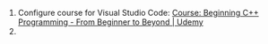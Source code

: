 1. Configure course for Visual Studio Code: [Course: Beginning C++ Programming - From Beginner to Beyond | Udemy](https://www.udemy.com/course/beginning-c-plus-plus-programming/learn/lecture/27256010#overview)
2. 